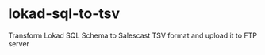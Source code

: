 lokad-sql-to-tsv
================

Transform Lokad SQL Schema to Salescast TSV format and upload it to FTP server
